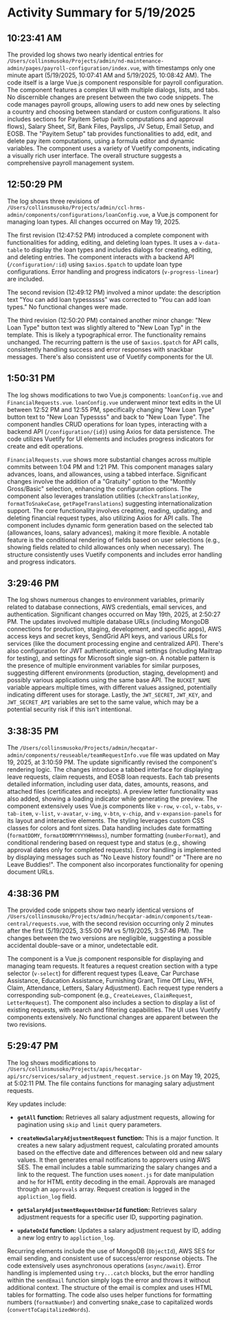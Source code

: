 # Activity Summary for 5/19/2025

## 10:23:41 AM
The provided log shows two nearly identical entries for `/Users/collinsmusoko/Projects/admin/nd-maintenance-admin/pages/payroll-configuration/index.vue`,  with timestamps only one minute apart (5/19/2025, 10:07:41 AM and 5/19/2025, 10:08:42 AM).  The code itself is a large Vue.js component responsible for payroll configuration.  The component features a complex UI with multiple dialogs, lists, and tabs.  No discernible changes are present between the two code snippets.  The code manages payroll groups, allowing users to add new ones by selecting a country and choosing between standard or custom configurations.  It also includes sections for Payitem Setup (with computations and approval flows), Salary Sheet, Sif, Bank Files, Payslips, JV Setup, Email Setup, and EOSB.  The "Payitem Setup" tab provides functionalities to add, edit, and delete pay item computations, using a formula editor and dynamic variables. The component uses a variety of Vuetify components, indicating a visually rich user interface.  The overall structure suggests a comprehensive payroll management system.


## 12:50:29 PM
The log shows three revisions of `/Users/collinsmusoko/Projects/admin/ccl-hrms-admin/components/configurations/loanConfig.vue`, a Vue.js component for managing loan types.  All changes occurred on May 19, 2025.

The first revision (12:47:52 PM)  introduced a complete component with functionalities for adding, editing, and deleting loan types.  It uses a `v-data-table` to display the loan types and includes dialogs for creating, editing, and deleting entries.  The component interacts with a backend API (`/configuration/:id`) using `$axios.$patch` to update loan type configurations.  Error handling and progress indicators (`v-progress-linear`) are included.

The second revision (12:49:12 PM) involved a minor update:  the description text "You can add loan typessssss" was corrected to "You can add loan types."  No functional changes were made.

The third revision (12:50:20 PM) contained another minor change: "New Loan Type" button text was slightly altered to "New Loan Typ" in the template.  This is likely a typographical error.  The functionality remains unchanged.  The recurring pattern is the use of  `$axios.$patch` for API calls, consistently handling success and error responses with snackbar messages.  There's also consistent use of Vuetify components for the UI.


## 1:50:31 PM
The log shows modifications to two Vue.js components: `loanConfig.vue` and `FinancialRequests.vue`.  `loanConfig.vue` underwent minor text edits in the UI  between 12:52 PM and 12:55 PM, specifically changing "New Loan Type" button text to "New Loan Typessss" and back to "New Loan Type". The component handles CRUD operations for loan types, interacting with a backend API (`/configuration/{id}`) using Axios for data persistence.  The code utilizes Vuetify for UI elements and includes progress indicators for create and edit operations.

`FinancialRequests.vue`  shows more substantial changes across multiple commits between 1:04 PM and 1:21 PM. This component manages salary advances, loans, and allowances, using a tabbed interface.  Significant changes involve the addition of a "Gratuity" option to the "Monthly Gross/Basic" selection, enhancing the configuration options.  The component also leverages translation utilities (`checkTranslationKey`, `formatToSnakeCase`, `getPageTranslations`) suggesting internationalization support. The core functionality involves creating, reading, updating, and deleting financial request types, also utilizing Axios for API calls.  The component includes dynamic form generation based on the selected tab (allowances, loans, salary advances), making it more flexible.  A notable feature is the conditional rendering of fields based on user selections (e.g., showing fields related to child allowances only when necessary).  The structure consistently uses Vuetify components and includes error handling and progress indicators.


## 3:29:46 PM
The log shows numerous changes to environment variables, primarily related to database connections, AWS credentials, email services, and authentication.  Significant changes occurred on May 19th, 2025, at 2:50:27 PM.  The updates involved multiple database URLs (including MongoDB connections for production, staging, development, and specific apps), AWS access keys and secret keys, SendGrid API keys, and various URLs for services (like the document processing engine and centralized API).  There's also configuration for JWT authentication, email settings (including Mailtrap for testing), and settings for Microsoft single sign-on.  A notable pattern is the presence of multiple environment variables for similar purposes, suggesting different environments (production, staging, development) and possibly various applications using the same base API.  The `BUCKET_NAME` variable appears multiple times, with different values assigned, potentially indicating different uses for storage.  Lastly, the `JWT_SECRET`, `JWT_KEY`, and `JWT_SECRET_API` variables are set to the same value, which may be a potential security risk if this isn't intentional.


## 3:38:35 PM
The `/Users/collinsmusoko/Projects/admin/hecqatar-admin/components/reuseable/teamRequestInfo.vue` file was updated on May 19, 2025, at 3:10:59 PM.  The update significantly revised the component's rendering logic.  The changes introduce a tabbed interface for displaying leave requests, claim requests, and EOSB loan requests.  Each tab presents detailed information, including user data, dates, amounts, reasons, and attached files (certificates and receipts).  A preview letter functionality was also added, showing a loading indicator while generating the preview.  The component extensively uses Vue.js components like `v-row`, `v-col`, `v-tabs`, `v-tab-item`, `v-list`, `v-avatar`, `v-img`, `v-btn`, `v-chip`, and `v-expansion-panels` for its layout and interactive elements.  The styling leverages custom CSS classes for colors and font sizes.  Data handling includes date formatting (`formatDDMY`, `formatDDMMYYYYHHmmss`),  number formatting (`numberFormat`), and conditional rendering based on request type and status (e.g., showing approval dates only for completed requests).  Error handling is implemented by displaying messages such as "No Leave history found!" or "There are no Leave Buddies!".  The component also incorporates functionality for opening document URLs.


## 4:38:36 PM
The provided code snippets show two nearly identical versions of `/Users/collinsmusoko/Projects/admin/hecqatar-admin/components/team-central/requests.vue`,  with the second revision occurring only 2 minutes after the first (5/19/2025, 3:55:00 PM vs 5/19/2025, 3:57:46 PM).  The changes between the two versions are negligible, suggesting a possible accidental double-save or a minor, undetectable edit.

The component is a Vue.js component responsible for displaying and managing team requests.  It features a request creation section with a type selector (`v-select`) for different request types (Leave, Car Purchase Assistance, Education Assistance, Furnishing Grant, Time Off Lieu, WFH, Claim, Attendance, Letters, Salary Adjustment).  Each request type renders a corresponding sub-component (e.g., `CreateLeaves`, `ClaimRequest`, `LetterRequest`).  The component also includes a section to display a list of existing requests, with search and filtering capabilities.  The UI uses Vuetify components extensively.  No functional changes are apparent between the two revisions.


## 5:29:47 PM
The log shows modifications to `/Users/collinsmusoko/Projects/apis/hecqatar-api/src/services/salary_adjustment_request.service.js` on May 19, 2025, at 5:02:11 PM.  The file contains functions for managing salary adjustment requests.

Key updates include:

* **`getAll` function:** Retrieves all salary adjustment requests, allowing for pagination using `skip` and `limit` query parameters.

* **`createNewSalaryAdjustmentRequest` function:** This is a major function. It creates a new salary adjustment request, calculating prorated amounts based on the effective date and differences between old and new salary values.  It then generates email notifications to approvers using AWS SES. The email includes a table summarizing the salary changes and a link to the request.  The function uses `moment.js` for date manipulation and `he` for HTML entity decoding in the email.  Approvals are managed through an `approvals` array.  Request creation is logged in the `appliction_log` field.

* **`getSalaryAdjustmentRequestOnUserId` function:** Retrieves salary adjustment requests for a specific user ID, supporting pagination.

* **`updateOnId` function:** Updates a salary adjustment request by ID, adding a new log entry to `appliction_log`.


Recurring elements include the use of MongoDB (`ObjectId`), AWS SES for email sending, and consistent use of success/error response objects.  The code extensively uses asynchronous operations (`async/await`).  Error handling is implemented using `try...catch` blocks, but the error handling within the `sendEmail` function simply logs the error and throws it without additional context.  The structure of the email is complex and uses HTML tables for formatting.  The code also uses helper functions for formatting numbers (`formatNumber`) and converting snake_case to capitalized words (`convertToCapitalizedWords`).
